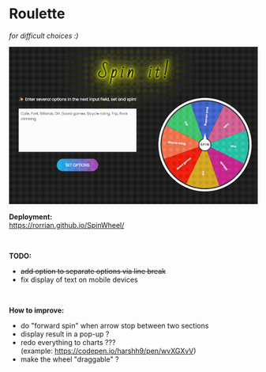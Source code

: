 # Roulette

*for difficult choices :)*

![alt text](example-of-work.gif)

<B>Deployment:</B><br/>
https://rorrian.github.io/SpinWheel/

<br/>

<B>TODO:</B>

- ~~add option to separate options via line break~~
- fix display of text on mobile devices

<br/>

<B>How to improve:</B>

- do "forward spin" when arrow stop between two sections
- display result in a pop-up ?
- redo everything to charts ???<br/>(example: https://codepen.io/harshh9/pen/wvXGXvV)
- make the wheel "draggable" ?
